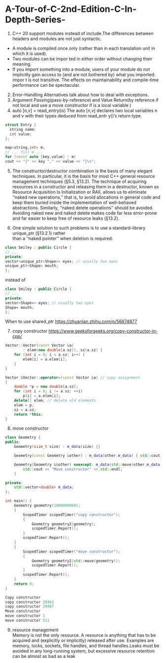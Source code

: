 # A-Tour-of-C-2nd-Edition-C-In-Depth-Series-
1. C++ 20 support modules instead of include.The differences between headers and modules are not just syntactic.       
+ A module is compiled once only (rather than in each translation unit in which it is used).
+ Two modules can be impor ted in either order without changing their meaning.
+ If you import something into a module, users of your module do not implicitly gain access
to (and are not bothered by) what you imported: impor t is not transitive.
The effects on maintainability and compile-time performance can be spectacular.

2. Error-Handling Alternatives talk about how to deal with exceptions.  
3. Argument Passing(pass-by-reference) and Value Return(by reference if not local and use a move constructor if is a local variable )   
4. auto [n,v] = read_entry(is) The auto [n,v] declares two local variables n and v with their types deduced from
read_entr y()’s return type.
``` c++
struct Entry {
  string name;
  int value;
};
```
``` c++
map<string,int> m;
// ... fill m ...
for (const auto [key,value] : m)
cout << "{" << key "," << value << "}\n";
```
5. The constructor/destructor combination is the basis of many elegant techniques. In particular, it is the basis for most C++ general resource management techniques (§5.3, §13.2). The technique of acquiring resources in a
constructor and releasing them in a destructor, known as Resource Acquisition Is Initialization or
RAII, allows us to eliminate ‘‘naked new operations,’’ that is, to avoid allocations in general code
and keep them buried inside the implementation of well-behaved abstractions. Similarly, ‘‘naked
delete operations’’ should be avoided. Avoiding naked new and naked delete makes code far less
error-prone and far easier to keep free of resource leaks (§13.2).

6. One simple solution to such problems is to use a standard-library unique_ptr (§13.2.1) rather     
than a ‘‘naked pointer’’ when deletion is required:
```c++
class Smiley : public Circle {
// ...
private:
vector<unique_ptr<Shape>> eyes; // usually two eyes
unique_ptr<Shape> mouth;
};
```
instead of    
```c++
class Smiley : public Circle {
// ...
private:
vector<Shape∗> eyes; // usually two eyes
Shape∗ mouth;
};
```
When to use shared_ptr https://zhuanlan.zhihu.com/p/56874877   

7. copy constructor 
https://www.geeksforgeeks.org/copy-constructor-in-cpp/   
```c++
Vector::Vector(const Vector &a)
        : elem(new double[a.sz]), sz(a.sz) {
    for (int i = 0; i < a.sz; i++) {
        elem[i] = a.elem[i];
    }
}
```
```c++
Vector &Vector::operator=(const Vector &a) // copy assignment
{
    double *p = new double[a.sz];
    for (int i = 0; i != a.sz; ++i)
        p[i] = a.elem[i];
    delete[] elem; // delete old elements
    elem = p;
    sz = a.sz;
    return *this;
}
```
8. move constructor
```c++
class Geometry {
public:
    Geometry(size_t size) : m_data(size) {}

    Geometry(const Geometry &other) : m_data(other.m_data) { std::cout << "Copy constructor" << std::endl; }

    Geometry(Geometry &&other) noexcept: m_data(std::move(other.m_data)) {
        std::cout << "Move constructor" << std::endl;
    }

private:
    std::vector<double> m_data;
};
```
```c++
int main() {
    Geometry geometry(1000000000);
    {
        ScopedTimer scopedTimer("copy constructor");
        {
            Geometry geometry2(geometry);
            scopedTimer.Report();
        }
        scopedTimer.Report();
    }
    {
        ScopedTimer scopedTimer("move constructor");
        {
            Geometry geometry2(std::move(geometry));
            scopedTimer.Report();
        }
        scopedTimer.Report();
    }
    return 0;
}
```
```c++
Copy constructor
copy constructor 28463
copy constructor 29487
Move constructor
move constructor 1
move constructor 511
```
9. resource management            
Memory is not the only resource. A resource is anything that has to be acquired and
(explicitly or implicitly) released after use. Examples are memory, locks, sockets, file handles, and
thread handles.Leaks must be avoided in any long-running system, but excessive resource retention can be almost as bad as a
leak
